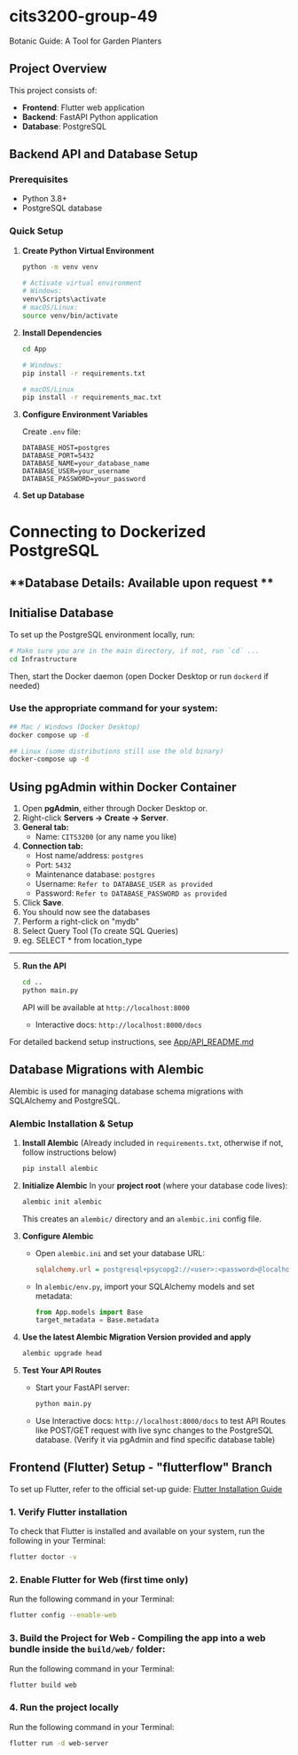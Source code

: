 # cits3200-group-49
Botanic Guide: A Tool for Garden Planters

## Project Overview

This project consists of:
- **Frontend**: Flutter web application
- **Backend**: FastAPI Python application
- **Database**: PostgreSQL

## Backend API and Database Setup

### Prerequisites
- Python 3.8+
- PostgreSQL database

### Quick Setup

1. **Create Python Virtual Environment**
   ```bash
   python -m venv venv
   
   # Activate virtual environment
   # Windows:
   venv\Scripts\activate
   # macOS/Linux:
   source venv/bin/activate
   ```

2. **Install Dependencies**
   ```bash
   cd App
   
   # Windows:
   pip install -r requirements.txt

   # macOS/Linux
   pip install -r requirements_mac.txt
   ```

3. **Configure Environment Variables**
   
   Create `.env` file:

   ```env
   DATABASE_HOST=postgres
   DATABASE_PORT=5432
   DATABASE_NAME=your_database_name
   DATABASE_USER=your_username
   DATABASE_PASSWORD=your_password
   ```

4. **Set up Database**
# Connecting to Dockerized PostgreSQL

## **Database Details: Available upon request **

## Initialise Database
To set up the PostgreSQL environment locally, run:

```bash
# Make sure you are in the main directory, if not, run `cd` ... 
cd Infrastructure
```

Then, start the Docker daemon (open Docker Desktop or run `dockerd` if needed)

### Use the appropriate command for your system:

```bash
## Mac / Windows (Docker Desktop)
docker compose up -d

## Linux (some distributions still use the old binary)
docker-compose up -d
```

## **Using pgAdmin within Docker Container**

1. Open **pgAdmin**, either through Docker Desktop or.  
2. Right-click **Servers → Create → Server**.  
3. **General tab:**  
   - Name: `CITS3200` (or any name you like)  
4. **Connection tab:**  
   - Host name/address: `postgres`  
   - Port: `5432`  
   - Maintenance database: `postgres`  
   - Username: `Refer to DATABASE_USER as provided`
   - Password: `Refer to DATABASE_PASSWORD as provided` 
5. Click **Save**.  
6. You should now see the databases
7. Perform a right-click on "mydb" 
8. Select Query Tool (To create SQL Queries)
9. eg. SELECT * from location_type

---

5. **Run the API**
   ```bash
   cd ..
   python main.py
   ```
   
   API will be available at `http://localhost:8000`
   - Interactive docs: `http://localhost:8000/docs`

For detailed backend setup instructions, see [App/API_README.md](App/API_README.md)

## Database Migrations with Alembic

Alembic is used for managing database schema migrations with SQLAlchemy and PostgreSQL.

### Alembic Installation & Setup

1. **Install Alembic**
   (Already included in `requirements.txt`, otherwise if not, follow instructions below)
   ```bash
   pip install alembic
   ```

2. **Initialize Alembic**
   In your **project root** (where your database code lives):
   ```bash
   alembic init alembic
   ```
   This creates an `alembic/` directory and an `alembic.ini` config file.

3. **Configure Alembic**
   - Open `alembic.ini` and set your database URL:
     ```ini
     sqlalchemy.url = postgresql+psycopg2://<user>:<password>@localhost:5434/<databasename>
     ```
   - In `alembic/env.py`, import your SQLAlchemy models and set metadata:
     ```python
     from App.models import Base  
     target_metadata = Base.metadata
     ```

4. **Use the latest Alembic Migration Version provided and apply**
   ```bash
   alembic upgrade head
   ```

5. **Test Your API Routes**
   - Start your FastAPI server:
     ```bash
     python main.py
     ```
   - Use Interactive docs: `http://localhost:8000/docs` to test API Routes like POST/GET request with live sync changes to the PostgreSQL database. (Verify it via pgAdmin and find specific database table)


## Frontend (Flutter) Setup - "flutterflow" Branch
To set up Flutter, refer to the official set-up guide:
[Flutter Installation Guide](https://docs.flutter.dev/get-started/quick)

### 1. Verify Flutter installation
To check that Flutter is installed and available on your system, run the following in your Terminal:
```bash
flutter doctor -v
```

### 2. Enable Flutter for Web (first time only)
Run the following command in your Terminal: 
```bash
flutter config --enable-web
```

### 3. Build the Project for Web - Compiling the app into a web bundle inside the `build/web/` folder:
Run the following command in your Terminal: 
```bash
flutter build web
```

### 4. Run the project locally
Run the following command in your Terminal: 
```bash
flutter run -d web-server
```
